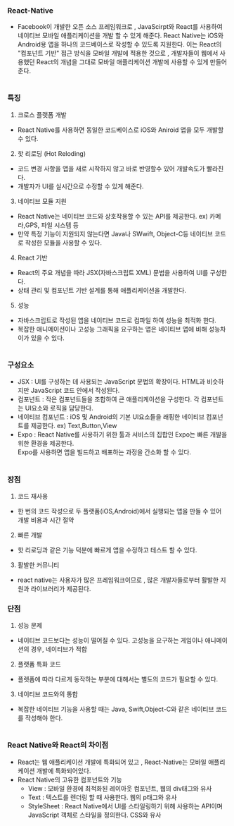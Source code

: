 ### React-Native
- Facebook이 개발한 오픈 소스 프레임워크로 , JavaScirpt와 React를 사용하여 네이티브 모바일 애플리케이션을
  개발 할 수 있게 해준다. React Native는 iOS와 Android용 앱을 하나의 코드베이스로 작성할 수 있도록 지원한다.
  이는 React의 "컴포넌트 기반" 접근 방식을 모바일 개발에 적용한 것으로 , 개발자들이 웹에서 사용했던 React의
  개념을 그대로 모바일 애플리케이션 개발에 사용할 수 있게 만들어 준다.
#
### 특징
1. 크로스 플랫폼 개발
- React Native를 사용하면 동일한 코드베이스로 iOS와 Aniroid 앱을 모두 개발할 수 있다.
2. 핫 리로딩 (Hot Reloding)
- 코드 변경 사항을 앱을 새로 시작하지 않고 바로 반영할수 있어 개발속도가 빨라진다.
- 개발자가 UI를 실시간으로 수정할 수 있게 해준다.
3. 네이티브 모듈 지원
- React Native는 네이티브 코드와 상호작용할 수 있는 API를 제공한다. ex) 카메라,GPS, 파일 시스템 등
- 만약 특정 기능이 지원되지 않는다면 Java나 SWwift, Object-C등 네이티브 코드로 작성한 모듈을 사용할 수 있다.
4. React 기반
- React의 주요 개념을 따라 JSX(자바스크립트 XML) 문법을 사용하여 UI를 구성한다.
- 상태 관리 및 컴포넌트 기반 설계를 통해 애플리케이션을 개발한다.
5. 성능
- 자바스크립트로 작성된 앱을 네이티브 코드로 컴파일 하여 성능을 최적화 한다.
- 복잡한 애니메이션이나 고성능 그래픽을 요구하는 앱은 네이티브 앱에 비해 성능차이가 있을 수 있다.
#
### 구성요소
- JSX : UI를 구성하는 데 사용되는 JavaScript 문법의 확장이다. HTML과 비슷하지만 JavaScript 코드 안에서 작성된다.
- 컴포넌트 : 작은 컴포넌트들을 조합하여 큰 애플리케이션을 구성한다. 각 컴포넌트는 UI요소와 로직을 담당한다.
- 네이티브 컴포넌트 : iOS 및 Android의 기본 UI요소들을 래핑한 네이티브 컴포넌트를 제공한다. ex) Text,Button,View
- Expo : React Native를 사용하기 위한 툴과 서비스의 집합인 Expo는 빠른 개발을 위한 환경을 제공한다.  
          Expo를 사용하면 앱을 빌드하고 배포하는 과정을 간소화 할 수 있다.
#
### 장점
1. 코드 재사용
- 한 번의 코드 작성으로 두 플랫폼(iOS,Android)에서 실행되는 앱을 만들 수 있어 개발 비용과 시간 절약
2. 빠른 개발
- 핫 리로딩과 같은 기능 덕분에 빠르게 앱을 수정하고 테스트 할 수 있다.
3. 활발한 커뮤니티
- react native는 사용자가 많은 프레임워크이므로 , 많은 개발자들로부터 활발한 지원과 라이브러리가 제공된다.

### 단점
1. 성능 문제
- 네이티브 코드보다는 성능이 떨어질 수 있다. 고성능을 요구하는 게임이나 애니메이션의 경우, 네이티브가 적합
2. 플랫폼 특화 코드
- 플렛폼에 따라 다르게 동작하는 부분에 대해서는 별도의 코드가 필요할 수 있다.
3. 네이티브 코드와의 통합
- 복잡한 네이티브 기능을 사용할 때는 Java, Swift,Object-C와 같은 네이티브 코드를 작성해야 한다.
#
### React Native와 React의 차이점
- React는 웹 애플리케이션 개발에 특화되어 있고 , React-Native는 모바일 애플리케이션 개발에 특화되어있다.
- React Native의 고유한 컴포넌트와 기능
  - View : 모바일 환경에 최적화된 레이아웃 컴포넌트, 웹의 div태그와 유사
  - Text : 텍스트를 렌더링 할 때 사용한다. 웹의 p태그와 유사
  - StyleSheet : React Native에서 UI를 스타일링하기 위해 사용하는 API이며  
                     JavaScript 객체로 스타일을 정의한다. CSS와 유사

### 
